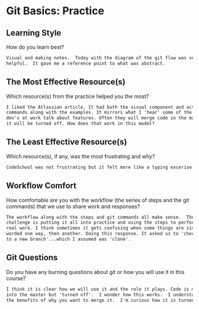 # Git Basics: Practice

## Learning Style

How do you learn best?

```md
Visual and making notes.  Today with the diagram of the git flow was very
helpful.  It gave me a reference point to what was abstract.
```

## The Most Effective Resource(s)

Which resource(s) from the practice helped you the most?

```md
I liked the Atlassian article. It had both the visual component and actual
commands along with the examples. It mirrors what I 'hear' some of the
dev's at work talk about features. Often they will merge code in the master, but
it will be turned off. How does that work in this model?
```

## The Least Effective Resource(s)

Which resource(s), if any, was the most frustrating and why?

```md
CodeSchool was not frustrating but it felt more like a typing excerise.
```

## Workflow Comfort

How comfortable are you with the workflow (the series of steps and the git
commands) that we use to share work and responses?

```md
The workflow along with the steps and git commands all make sense.  The
challenge is putting it all into practice and using the steps to perform
real work. I think sometimes it gets confusing when some things are similar and
worded one way, then another. Doing this response. It asked us to 'checkout
to a new branch'...which I assumed was 'clone'.
```

## Git Questions

Do you have any burning questions about git or how you will use it in this
course?

```md
I think it is clear how we will use it and the role it plays. Code is merged
into the master but 'turned off'.  I wonder how this works.  I understand
the benefits of why you want to merge it.  I'm curious how it is turned off.
```
